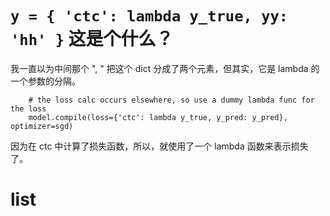 # `y = { 'ctc': lambda y_true, yy: 'hh' }` 这是个什么？

我一直以为中间那个 ", " 把这个 dict 分成了两个元素，但其实，它是 lambda 的一个参数的分隔。

```
    # the loss calc occurs elsewhere, so use a dummy lambda func for the loss
    model.compile(loss={'ctc': lambda y_true, y_pred: y_pred}, optimizer=sgd)
```
因为在 ctc 中计算了损失函数，所以，就使用了一个 lambda 函数来表示损失了。

# list




